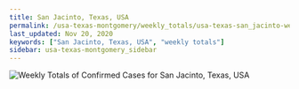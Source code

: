 ```yaml
---
title: San Jacinto, Texas, USA
permalink: /usa-texas-montgomery/weekly_totals/usa-texas-san_jacinto-weekly_totals.html
last_updated: Nov 20, 2020
keywords: ["San Jacinto, Texas, USA", "weekly totals"]
sidebar: usa-texas-montgomery_sidebar
---
```


![Weekly Totals of Confirmed Cases for San Jacinto, Texas, USA](/covid_tracker/images/graphs/usa-texas-san_jacinto-weekly_totals_graph.png)
